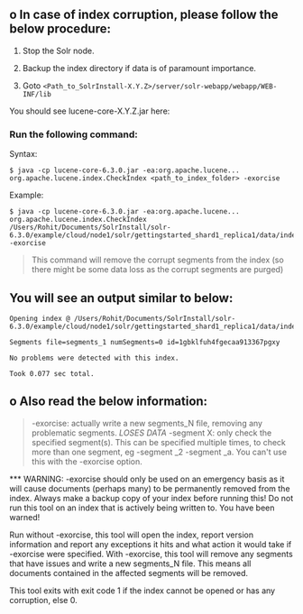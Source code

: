 o In case of index corruption, please follow the below procedure:
-----------------------------------------------------------------

1. Stop the Solr node.

2. Backup the index directory if data is of paramount importance.

3. Goto ```<Path_to_SolrInstall-X.Y.Z>/server/solr-webapp/webapp/WEB-INF/lib```

You should see lucene-core-X.Y.Z.jar here:

### Run the following command:

Syntax:
```
$ java -cp lucene-core-6.3.0.jar -ea:org.apache.lucene... org.apache.lucene.index.CheckIndex <path_to_index_folder> -exorcise
```

Example:
```
$ java -cp lucene-core-6.3.0.jar -ea:org.apache.lucene... org.apache.lucene.index.CheckIndex /Users/Rohit/Documents/SolrInstall/solr-6.3.0/example/cloud/node1/solr/gettingstarted_shard1_replica1/data/index -exorcise
```

> This command will remove the corrupt segments from the index (so there might be some data loss as the corrupt segments are purged)
 
You will see an output similar to below:
----------------------------------------
```
Opening index @ /Users/Rohit/Documents/SolrInstall/solr-6.3.0/example/cloud/node1/solr/gettingstarted_shard1_replica1/data/index

Segments file=segments_1 numSegments=0 id=1gbklfuh4fgecaa913367pgxy

No problems were detected with this index.

Took 0.077 sec total.
```

o Also read the below information:
----------------------------------

> -exorcise: actually write a new segments_N file, removing any problematic segments. *LOSES DATA*
> -segment X: only check the specified segment(s). This can be specified multiple times, to check more than one segment, eg -segment _2 -segment _a. You can't use this with the -exorcise option.

*** WARNING: -exorcise should only be used on an emergency basis as it will cause documents (perhaps many) to be permanently removed from the index. Always make a backup copy of your index before running this! Do not run this tool on an index that is actively being written to. You have been warned!

Run without -exorcise, this tool will open the index, report version information and report any exceptions it hits and what action it would take if -exorcise were specified. With -exorcise, this tool will remove any segments that have issues and write a new segments_N file. This means all documents contained in the affected segments will be removed.

This tool exits with exit code 1 if the index cannot be opened or has any corruption, else 0.
